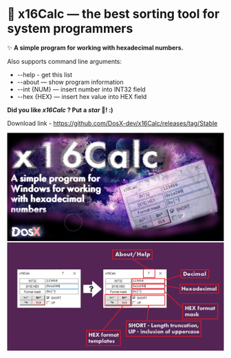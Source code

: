 # 💾 x16Calc — the best sorting tool for system programmers

✨ **A simple program for working with hexadecimal numbers.**

Also supports command line arguments:
* --help - get this list
* --about — show program information
* --int {NUM} — insert number into INT32 field
* --hex {HEX} — insert hex value into HEX field

**Did you like _x16Calc_ ? Put a _star_ 🌟!  :)**

Download link - https://github.com/DosX-dev/x16Calc/releases/tag/Stable

![Scr1](https://raw.githubusercontent.com/DosX-dev/x16Calc/main/pic1.jpg)
![Scr2](https://raw.githubusercontent.com/DosX-dev/x16Calc/main/presentation.jpg)
